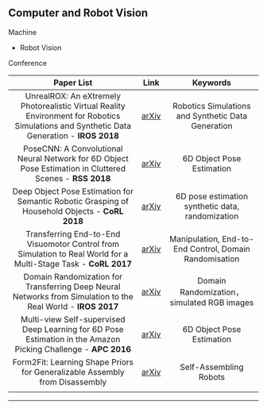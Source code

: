 ## Computer and Robot Vision

Machine
* Robot Vision

Conference



|                          Paper List                          |  Link                                            |   Keywords                                                     |
| :----------------------------------------------------------: | ----------------------------------------------- | :----------------------------------------------------: |
| UnrealROX: An eXtremely Photorealistic Virtual Reality Environment for Robotics Simulations and Synthetic Data Generation - **IROS 2018** | [arXiv](https://arxiv.org/pdf/1810.06936.pdf)   |   Robotics Simulations and Synthetic Data Generation   |
| PoseCNN: A Convolutional Neural Network for 6D Object Pose Estimation in Cluttered Scenes - **RSS 2018** | [arXiv](https://arxiv.org/abs/1711.00199)       |               6D Object Pose Estimation                |
| Deep Object Pose Estimation for Semantic Robotic Grasping of Household Objects - **CoRL 2018** | [arXiv](https://arxiv.org/abs/1809.10790)       |    6D pose estimation synthetic data, randomization    |
| Transferring End-to-End Visuomotor Control from Simulation to Real World for a Multi-Stage Task - **CoRL 2017** | [arXiv](https://arxiv.org/pdf/1707.02267v2.pdf) | Manipulation, End-to-End Control, Domain Randomisation |
| Domain Randomization for Transferring Deep Neural Networks from Simulation to the Real World - **IROS 2017** | [arXiv](https://arxiv.org/abs/1703.06907)       |       Domain Randomization，simulated RGB images       |
| Multi-view Self-supervised Deep Learning for 6D Pose Estimation in the Amazon Picking Challenge - **APC 2016** | [arXiv](https://arxiv.org/pdf/1609.09475v3.pdf) |               6D Object Pose Estimation                |
| Form2Fit: Learning Shape Priors for Generalizable Assembly from Disassembly | [arXiv](https://arxiv.org/pdf/1910.13675v1.pdf) |                 Self-Assembling Robots                 |
|                                                              |                                                 |                                                        |

***



